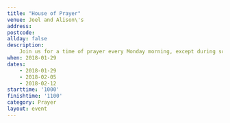 ```yaml
---
title: "House of Prayer"
venue: Joel and Alison\'s
address: 
postcode: 
allday: false
description: 
    Join us for a time of prayer every Monday morning, except during school holidays.
when: 2018-01-29
dates:
    - 2018-01-29
    - 2018-02-05
    - 2018-02-12
starttime: '1000'
finishtime: '1100'
category: Prayer
layout: event
---
```

